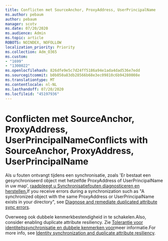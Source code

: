 ```yaml
---
title: Conflicten met SourceAnchor, ProxyAddress, UserPrincipalName
ms.author: pebaum
author: pebaum
manager: scotv
ms.date: 07/20/2020
ms.audience: Admin
ms.topic: article
ROBOTS: NOINDEX, NOFOLLOW
localization_priority: Priority
ms.collection: Adm_O365
ms.custom:
- "1699"
- "1300022"
ms.openlocfilehash: 826dfe9e5c7d24ff5186a94e1ada4dad536e7edd
ms.sourcegitcommit: b0b050a83db28566b68e3ec09810c6b94280008e
ms.translationtype: MT
ms.contentlocale: nl-NL
ms.lasthandoff: 07/20/2020
ms.locfileid: "45197936"
---
```

# <a name="conflicts-with-sourceanchor-proxyaddress-userprincipalname"></a><span data-ttu-id="bd6af-102">Conflicten met SourceAnchor, ProxyAddress, UserPrincipalName</span><span class="sxs-lookup"><span data-stu-id="bd6af-102">Conflicts with SourceAnchor, ProxyAddress, UserPrincipalName</span></span>

<span data-ttu-id="bd6af-103">Als u fouten ontvangt tijdens een synchronisatie, zoals 'Er bestaat een gesynchroniseerd object met hetzelfde ProxyAddress of UserPrincipalName in uw map', [raadpleegt u Synchronisatiefouten diagnosticeren en herstellen.](https://docs.microsoft.com/azure/active-directory/hybrid/how-to-connect-health-diagnose-sync-errors)</span><span class="sxs-lookup"><span data-stu-id="bd6af-103">If you receive errors during a synchronization such as "A synchronized object with the same ProxyAddress or UserPrincipalName exists in your directory", see [Diagnose and remediate duplicated attribute sync errors](https://docs.microsoft.com/azure/active-directory/hybrid/how-to-connect-health-diagnose-sync-errors).</span></span>

<span data-ttu-id="bd6af-104">Overweeg ook dubbele kenmerkbestendigheid in te schakelen.</span><span class="sxs-lookup"><span data-stu-id="bd6af-104">Also, consider enabling duplicate attribute resiliency.</span></span> <span data-ttu-id="bd6af-105">Zie [Tolerantie voor identiteitssynchronisatie en dubbele kenmerken voor](https://aka.ms/duplicateattributeresiliency)meer informatie.</span><span class="sxs-lookup"><span data-stu-id="bd6af-105">For more info, see [Identity synchronization and duplicate attribute resiliency](https://aka.ms/duplicateattributeresiliency).</span></span>